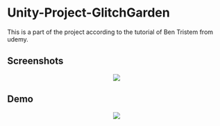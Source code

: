# Unity-Project-GlitchGarden
This is a part of the project according to the tutorial of Ben Tristem from udemy.

## Screenshots
<p align="center">
  <img src="Unity_Glitch_Garden/Demo/glitch_garden.jpg"><br/>
</p>

## Demo
<p align="center">
  <img src="Unity_Glitch_Garden/Demo/glitch_garden.gif"><br/>
</p>
